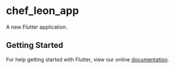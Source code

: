 # chef_leon_app

A new Flutter application.

## Getting Started

For help getting started with Flutter, view our online
[documentation](https://flutter.io/).

